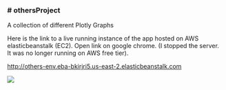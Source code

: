 **<h3># othersProject</h3>**
A collection of different Plotly Graphs

Here is the link to a live running instance of the app hosted on AWS elasticbeanstalk (EC2). Open link on google chrome.
(I stopped the server. It was no longer running on AWS free tier).

http://others-env.eba-bkirjri5.us-east-2.elasticbeanstalk.com







![](https://media.giphy.com/media/FwIWTye9eoWKFbYWBQ/giphy.gif)
